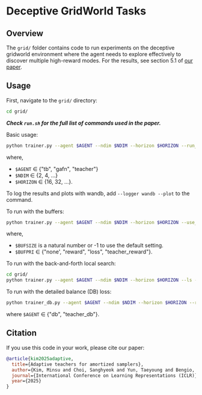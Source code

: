 # Deceptive GridWorld Tasks

## Overview
The `grid/` folder contains code to run experiments on the deceptive gridworld environment where the agent needs to explore effectively to discover multiple high-reward modes. For the results, see section 5.1 of [our paper](https://arxiv.org/abs/2410.01432).

## Usage

First, navigate to the `grid/` directory:
```bash
cd grid/
```

***Check `run.sh` for the full list of commands used in the paper.***

Basic usage:
```bash
python trainer.py --agent $AGENT --ndim $NDIM --horizon $HORIZON --run_name $RUN_NAME --seed $SEED
```
where,
- `$AGENT` $\in$ {"tb", "gafn", "teacher"}
- `$NDIM` $\in$ {2, 4, ...}
- `$HORIZON` $\in$ {16, 32, ...}.

To log the results and plots with wandb, add `--logger wandb --plot` to the command.  


To run with the buffers:
```bash
python trainer.py --agent $AGENT --ndim $NDIM --horizon $HORIZON --use_buffer --buffer_size $BUFSIZE --buffer_pri $BUFPRI --run_name $RUN_NAME --seed $SEED
```
where,
- `$BUFSIZE` is a natural number or -1 to use the default setting.
- `$BUFPRI` $\in$ {"none', "reward", "loss", "teacher_reward"}.


To run with the back-and-forth local search:
```bash
cd grid/
python trainer.py --agent $AGENT --ndim $NDIM --horizon $HORIZON --ls --run_name $RUN_NAME --seed $SEED
```


To run with the detailed balance (DB) loss:
```bash
python trainer_db.py --agent $AGENT --ndim $NDIM --horizon $HORIZON --run_name $RUN_NAME --seed $SEED
```
where `$AGENT` $\in$ {"db", "teacher_db"}.


## Citation

If you use this code in your work, please cite our paper:

```bibtex
@article{kim2025adaptive, 
  title={Adaptive teachers for amortized samplers},
  author={Kim, Minsu and Choi, Sanghyeok and Yun, Taeyoung and Bengio, Emmanuel and Feng, Leo and Rector-Brooks, Jarrid and Ahn, Sungsoo and Park, Jinkyoo and Malkin, Nikolay and Bengio, Yoshua},
  journal={International Conference on Learning Representations (ICLR)}, 
  year={2025} 
}
